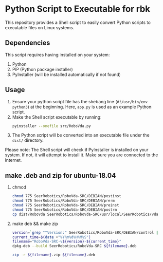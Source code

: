 # Python Script to Executable for rbk

This repository provides a Shell script to easily convert Python scripts to executable files on Linux systems.

## Dependencies

This script requires having installed on your system:

1. Python
2. PIP (Python package installer)
3. PyInstaller (will be installed automatically if not found)

## Usage

1. Ensure your python script file has the shebang line (`#!/usr/bin/env python3`) at the beginning. Here, `app.py` is used as an example Python script.
2. Make the Shell script executable by running:
   ```bash
   pyinstaller --onefile src/RoboVda.py
   ```
3. The Python script will be converted into an executable file under the `dist/` directory.

Please note: The Shell script will check if PyInstaller is installed on your system. If not, it will attempt to install it. Make sure you are connected to the internet.

## make .deb and zip for ubuntu-18.04

1. chmod
   ```bash
   chmod 775 SeerRobotics/RoboVda-SRC/DEBIAN/postinst
   chmod 775 SeerRobotics/RoboVda-SRC/DEBIAN/prerm
   chmod 775 SeerRobotics/RoboVda-SRC/DEBIAN/preinst
   chmod 775 SeerRobotics/RoboVda-SRC/DEBIAN/postrm
   cp dist/RoboVda SeerRobotics/RoboVda-SRC/usr/local/SeerRobotics/vda/
   ```

2. make deb && make zip
   ```bash
   version=`grep "^Version:" SeerRobotics/RoboVda-SRC/DEBIAN/control | awk '{print $2}'`
   current_time=$(date +"%Y%m%d%H%M%S")
   filename="RoboVda-SRC-v${version}-${current_time}"
   dpkg-deb --build SeerRobotics/RoboVda-SRC ${filename}.deb

   zip -r ${filename}.zip ${filename}.deb
   ```